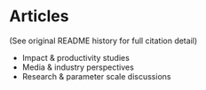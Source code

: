 # Articles
(See original README history for full citation detail)
* Impact & productivity studies
* Media & industry perspectives
* Research & parameter scale discussions
